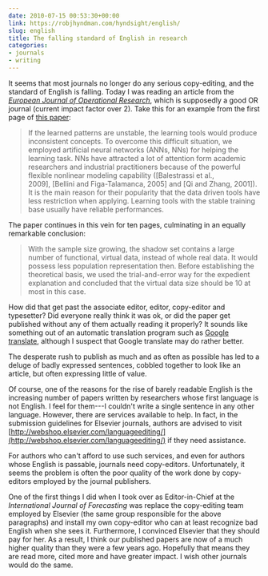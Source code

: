 ```yaml
---
date: 2010-07-15 00:53:30+00:00
link: https://robjhyndman.com/hyndsight/english/
slug: english
title: The falling standard of English in research
categories:
- journals
- writing
---
```


It seems that most journals no longer do any serious copy-editing, and the standard of English is falling. Today I was reading an article from the _[European Journal of Operational Research](http://www.journals.elsevier.com/european-journal-of-operational-research/)_, which is supposedly a good OR journal (current impact factor over 2). Take this for an example from the first page of [this paper](http://dx.doi.org/10.1016/j.ejor.2010.03.026):


>If the learned patterns are unstable, the learning tools would produce inconsistent concepts. To overcome this difficult situation, we employed artificial neural networks (ANNs, NNs) for helping the learning task. NNs have attracted a lot of attention form academic researchers and industrial practitioners because of the powerful flexible nonlinear modeling capability ([Balestrassi et al., 2009], [Bellini and Figa-Talamanca, 2005] and [Qi and Zhang, 2001]). It is the main reason for their popularity that the data driven tools have less restriction when applying. Learning tools with the stable training base usually have reliable performances.


The paper continues in this vein for ten pages, culminating in an equally remarkable conclusion:

>With the sample size growing, the shadow set contains a large number of functional, virtual data, instead of whole real data. It would possess less population representation then. Before establishing the theoretical basis, we used the trial-and-error way for the expedient explanation and concluded that the virtual data size should be 10 at most in this case.

How did that get past the associate editor, editor, copy-editor and typesetter? Did everyone really think it was ok, or did the paper get published without any of them actually reading it properly? It sounds like something out of an automatic translation program such as [Google translate](http://translate.google.com/), although I suspect that Google translate may do rather better.

The desperate rush to publish as much and as often as possible has led to a deluge of badly expressed sentences, cobbled together to look like an article, but often expressing little of value.

Of course, one of the reasons for the rise of barely readable English is the increasing number of papers written by researchers whose first language is not English. I feel for them---I couldn't write a single sentence in any other language. However, there are services available to help. In fact, in the submission guidelines for Elsevier journals, authors are advised to visit [http://webshop.elsevier.com/languageediting/](http://webshop.elsevier.com/languageediting/) if they need assistance.

For authors who can't afford to use such services, and even for authors whose English is passable, journals need copy-editors. Unfortunately, it seems the problem is often the poor quality of the work done by copy-editors employed by the journal publishers.

One of the first things I did when I took over as Editor-in-Chief at the _International Journal of Forecasting_ was replace the copy-editing team employed by Elsevier (the same group responsible for the above paragraphs) and install my own copy-editor who can at least recognize bad English when she sees it. Furthermore, I convinced Elsevier that they should pay for her. As a result, I think our published papers are now of a much higher quality than they were a few years ago. Hopefully that means they are read more, cited more and have greater impact. I wish other journals would do the same.

